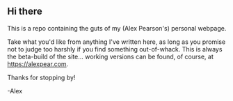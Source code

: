 ## Hi there

This is a repo containing the guts of my (Alex Pearson's) personal webpage.

Take what you'd like from anything I've written here, as long as you promise not to judge too harshly if you find something out-of-whack. This is always the beta-build of the site... working versions can be found, of course, at https://alexpear.com.

Thanks for stopping by!

-Alex
